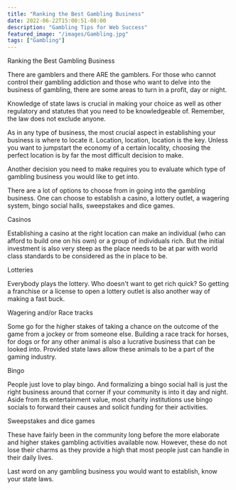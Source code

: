 ```yaml
---
title: "Ranking the Best Gambling Business"
date: 2022-06-22T15:00:51-08:00
description: "Gambling Tips for Web Success"
featured_image: "/images/Gambling.jpg"
tags: ["Gambling"]
---
```


Ranking the Best Gambling Business

There are gamblers and there ARE the gamblers. For those who cannot control their gambling addiction and those who want to delve into the business of gambling, there are some areas to turn in a profit, day or night.

Knowledge of state laws is crucial in making your choice as well as other regulatory and statutes that you need to be knowledgeable of. Remember, the law does not exclude anyone.

As in any type of business, the most crucial aspect in establishing your business is where to locate it. Location, location, location is the key. Unless you want to jumpstart the economy of a certain locality, choosing the perfect location is by far the most difficult decision to make.

Another decision you need to make requires you to evaluate which type of gambling business you would like to get into. 

There are a lot of options to choose from in going into the gambling business. One can choose to establish a casino, a lottery outlet, a wagering system, bingo social halls, sweepstakes and dice games.

Casinos

Establishing a casino at the right location can make an individual (who can afford to build one on his own) or a group of individuals rich. But the initial investment is also very steep as the place needs to be at par with world class standards to be considered as the in place to be.

Lotteries

Everybody plays the lottery. Who doesn't want to get rich quick? So getting a franchise or a license to open a lottery outlet is also another way of making a fast buck.

Wagering and/or Race tracks

Some go for the higher stakes of taking a chance on the outcome of the game from a jockey or from someone else. Building a race track for horses, for dogs or for any other animal is also a lucrative business that can be looked into. Provided state laws allow these animals to be a part of the gaming industry.

Bingo

People just love to play bingo. And formalizing a bingo social hall is just the right business around that corner if your community is into it day and night. Aside from its entertainment value, most charity institutions use bingo socials to forward their causes and solicit funding for their activities.

Sweepstakes and dice games

These have fairly been in the community long before the more elaborate and higher stakes gambling activities available now. However, these do not lose their charms as they provide a high that most people just can handle in their daily lives.

Last word on any gambling business you would want to establish, know your state laws.

